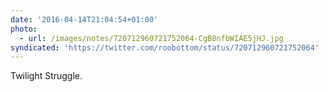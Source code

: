 ```yaml
---
date: '2016-04-14T21:04:54+01:00'
photo:
  - url: /images/notes/720712960721752064-CgB8nfbWIAE5jHJ.jpg
syndicated: 'https://twitter.com/roobottom/status/720712960721752064'
---
```

Twilight Struggle. 
